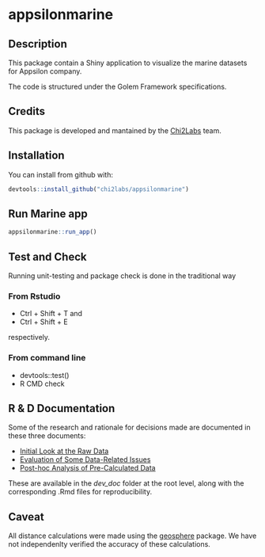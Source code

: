 appsilonmarine
================

## Description

This package contain a Shiny application to visualize the marine
datasets for Appsilon company.

The code is structured under the Golem Framework specifications.

## Credits

This package is developed and mantained by the
<a href="https://www.chi2labs.com/">Chi2Labs</a> team.

## Installation

You can install from github with:

``` r
devtools::install_github("chi2labs/appsilonmarine")
```

## Run Marine app

``` r
appsilonmarine::run_app()
```

## Test and Check

Running unit-testing and package check is done in the traditional way

### From Rstudio

  - Ctrl + Shift + T and
  - Ctrl + Shift + E

respectively.

### From command line

  - devtools::test()
  - R CMD check

## R & D Documentation

Some of the research and rationale for decisions made are documented in
these three documents:

  - [Initial Look at the Raw
    Data](https://github.com/chi2labs/appsilonmarine/blob/master/dev_docs/data_initial_look.md)
  - [Evaluation of Some Data-Related
    Issues](https://github.com/chi2labs/appsilonmarine/blob/master/dev_docs/data_considerations.md)
  - [Post-hoc Analysis of Pre-Calculated
    Data](https://github.com/chi2labs/appsilonmarine/blob/master/dev_docs/post_hoc_analysis.md)

These are available in the *dev\_doc* folder at the root level, along
with the corresponding .Rmd files for reproducibility.

## Caveat

All distance calculations were made using the
[geosphere](https://cran.r-project.org/package=geosphere) package. We
have not independenlty verified the accuracy of these calculations.
